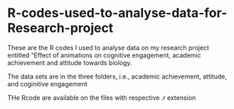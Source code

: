 # R-codes-used-to-analyse-data-for-Research-project
These are the R codes I used to analyse data on my research project entitled 
"Effect of animations on cognitive engagement, academic achievement and attitude towards biology.

The data sets are in the three folders, i.e., academic achievement, attitude, and coginitive engagement

THe Rcode are available on the files with respective .r extension
